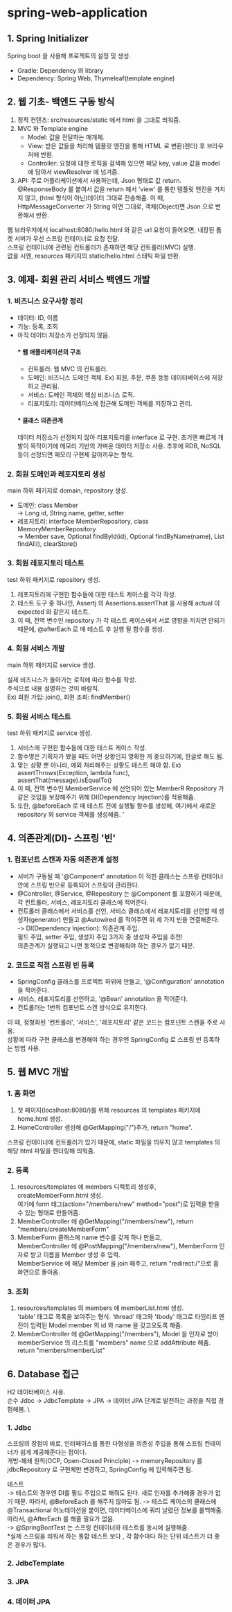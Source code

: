 # spring-web-application

## 1. Spring Initializer
Spring boot 을 사용해 프로젝트의 설정 및 생성.
- Gradle: Dependency 와 library
- Dependency: Spring Web, Thymeleaf(template engine)


## 2. 웹 기초- 백엔드 구동 방식
1. 정적 컨텐츠: src/resources/static 에서 html 을 그대로 띄워줌.
2. MVC 와 Template engine
    * Model: 값을 전달하는 매개체.
    * View: 받은 값들을 처리해 템플릿 엔진을 통해 HTML 로 변환(렌더) 후 브라우저에 반환.
    * Controller: 요청에 대한 로직을 검색해 있으면 해당 key, value 값을 model 에 담아서 viewResolver 에 넘겨줌.
3. API: 주로 어플리케이션에서 사용하는데, Json 형태로 값 return. \
   @ResponseBody 를 붙여서 값을 return 해서 'view' 를 통한 템플릿 엔진을 거치지 않고, (html 형식이 아닌)데이터 그대로 전송해줌.
   이 때, HttpMessageConverter 가 String 이면 그대로, 객체(Object)면 Json 으로 변환해서 반환.

웹 브라우저에서 localhost:8080/hello.html 와 같은 url 요청이 들어오면, 내장된 톰켓 서버가 우선 스프링 컨테이너로 요청 전달. \
스프링 컨테이너에 관련된 컨트롤러가 존재하면 해당 컨트롤러(MVC) 실행. \
없을 시엔, resources 패키지의 static/hello.html 스태틱 파일 반환.
   

## 3. 예제- 회원 관리 서비스 백엔드 개발
### 1. 비즈니스 요구사항 정리
* 데이터: ID, 이름
* 기능: 등록, 조회
* 아직 데이터 저장소가 선정되지 않음.
   #### * 웹 애플리케이션의 구조
   - 컨트롤러: 웹 MVC 의 컨트롤러.
   - 도메인: 비즈니스 도메인 객체. Ex) 회원, 주문, 쿠폰 등등 데이터베이스에 저장하고 관리됨.
   - 서비스: 도메인 객체의 핵심 비즈니스 로직.
   - 리포지토리: 데이터베이스에 접근해 도메인 객체를 저장하고 관리.
   #### * 클래스 의존관계
    데이터 저장소가 선정되지 않아 리포지토리를 interface 로 구현. 
    초기엔 빠르게 개발이 목적이기에 메모리 기반의 가벼운 데이터 저장소 사용.
    추후에 RDB, NoSQL 등이 선정되면 메모리 구현체 갈아끼우는 형식.
  
### 2. 회원 도메인과 레포지토리 생성
main 하위 패키지로 domain, repository 생성.
- 도메인: class Member \
  -> Long id, String name, getter, setter
- 레포지토리: interface MemberRepository, class MemoryMemberRepository \
  -> Member save, Optional<Member> findById(id), Optional<Member> findByName(name), List<Member> findAll(), clearStore()

### 3. 회원 레포지토리 테스트
test 하위 패키지로 repository 생성. 
1. 레포지토리에 구현한 함수들에 대한 테스트 케이스를 각각 작성.
2. 테스트 도구 중 하나인, Assertj 의 Assertions.assertThat 을 사용해 actual 이 expected 와 같은지 테스트.
3. 이 때, 전역 변수인 repository 가 각 테스트 케이스에서 서로 영향을 끼치면 안되기 때문에, @afterEach 로 매 테스트 후 실행 될 함수를 생성.

### 4. 회원 서비스 개발
main 하위 패키지로 service 생성.

실제 비즈니스가 돌아가는 로직에 따라 함수를 작성. \
주석으로 내용 설명하는 것이 바람직. \
Ex) 회원 가입: join(), 회원 조회: findMember()

### 5. 회원 서비스 테스트
test 하위 패키지로 service 생성.
1. 서비스에 구현한 함수들에 대한 테스트 케이스 작성.
2. 함수명은 기획자가 봤을 때도 어떤 상황인지 명확한 게 중요하기에, 한글로 해도 됨.
3. 맞는 상황 뿐 아니라, 예외 처리해주는 상황도 테스트 해야 함.
    Ex) assertThrows(Exception, lambda func), assertThat(message).isEqualTo()
4. 이 때, 전역 변수인 MemberService 에 선언되어 있는 MemberR Repository 가 같은 것임을 보장해주기 위해 DI(Dependency Injection)를 적용해줌.
5. 또한, @beforeEach 로 매 테스트 전에 실행될 함수를 생성해, 여기에서 새로운 repository 와 service 객체를 생성해줌.
'
## 4. 의존관계(DI)- 스프링 '빈'
### 1. 컴포넌트 스캔과 자동 의존관계 설정
- 서버가 구동될 때 '@Component' annotation 이 적힌 클래스는 스프링 컨테이너 안에 스프링 빈으로 등록되어 스프링이 관리한다.
- @Controller, @Service, @Repository 는 @Component 를 포함하기 때문에, 각 컨트롤러, 서비스, 레포지토리 클래스에 적어준다. 
- 컨트롤러 클래스에서 서비스를 선언, 서비스 클래스에서 레포지토리를 선언할 때 생성자(generator) 만들고 @Autowired 를 적어주면 위 세 가지 빈을 연결해준다. \
 -> DI(Dependency Injection): 의존관계 주입. \
  필드 주입, setter 주입, 생성자 주입 3가지 중 생성자 주입을 추천! \
  의존관계가 실행되고 나면 동적으로 변경해줘야 하는 경우가 없기 때문.
### 2. 코드로 직접 스프링 빈 등록
- SpringConfig 클래스를 프로젝트 하위에 만들고, '@Configuration' annotation 을 적어준다.
- 서비스, 레포지토리를 선언하고, '@Bean' annotation 을 적어준다.
- 컨트롤러는 1번의 컴포넌트 스캔 방식으로 유지한다. 

이 때, 정형화된 '컨트롤러', '서비스', '레포지토리' 같은 코드는 컴포넌트 스캔을 주로 사용. \
상황에 따라 구현 클래스를 변경해야 하는 경우엔 SpringConfig 로 스프링 빈 등록하는 방법 사용.

## 5. 웹 MVC 개발
### 1. 홈 화면
1. 첫 페이지(localhost:8080/)를 위해 resources 의 templates 패키지에 home.html 생성.
2. HomeController 생성해 @GetMapping("/")추가, return "home".

스프링 컨테이너에 컨트롤러가 있기 때문에, static 파일을 띄우지 않고 templates 의 해당 html 파일을 렌더링해 띄워줌.

### 2. 등록
1. resources/templates 에 members 디렉토리 생성후, createMemberForm.html 생성. \
   여기에 form 태그(action="/members/new" method="post")로 입력을 받을 수 있는 형태로 만들어줌.
2. MemberController 에 @GetMapping("/members/new"), return "members/createMemberForm"
3. MemberForm 클래스에 name 변수를 갖게 하나 만들고, \
   MemberController 에 @PostMapping("/members/new"), MemberForm 인자로 받고 이름을 Member 생성 후 입력. \
   MemberService 에 해당 Member 을 join 해주고, return "redirect:/"으로 홈 화면으로 돌아옴.

### 3. 조회
1. resources/templates 의 members 에 memberList.html 생성. \
   'table' 태그로 목록을 보여주는 형식. 'thread' 태그와 'tbody' 태그로 타임리프 엔진이 입력된 Model member 의 id 와 name 을 갖고오도록 해줌.
2. MemberController 에 @GetMapping("/members"), Model 을 인자로 받아 memberService 의 리스트를 "members" name 으로 addAttribute 해줌. return "members/memberList"

## 6. Database 접근
H2 데이터베이스 사용. \
순수 Jdbc -> JdbcTemplate -> JPA -> 데이터 JPA 단계로 발전하는 과정을 직접 경험해봄. \

### 1. Jdbc
스프링의 장점이 바로, 인터페이스를 통한 다형성을 의존성 주입을 통해 스프링 컨테이너가 쉽게 제공해준다는 점이다. \
개방-폐쇄 원칙(OCP, Open-Closed Principle) 
 -> memoryRepository 를 jdbcRepository 로 구현체만 변경하고, SpringConfig 에 입력해주면 됨.

테스트 \
-> 테스트의 경우엔 DI를 필드 주입으로 해줘도 된다. 새로 인자를 추가해줄 경우가 없기 때문. 따라서, @BeforeEach 를 해주지 않아도 됨.
-> 테스트 케이스의 클래스에 @Transactional 어노테이션을 붙이면, 데이터베이스에 쿼리 날렸던 정보를 롤백해줌. 
따라서, @AfterEach 를 해줄 필요가 없음. \
-> @SpringBootTest 는 스프링 컨테이너와 테스트를 동시에 실행해줌. \
*실제 스프링을 띄워서 하는 통합 테스트 보다 , 각 함수마다 하는 단위 테스트가 더 좋은 경우가 많다.

### 2. JdbcTemplate


### 3. JPA

### 4. 데이터 JPA
